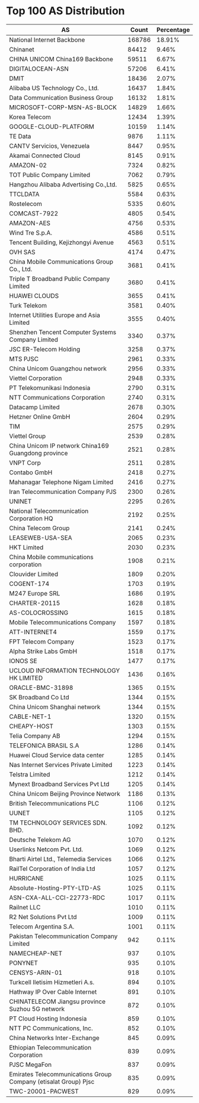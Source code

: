 # Top 100 AS Distribution
| AS | Count | Percentage |
|----|----|----|
| National Internet Backbone | 168786 | 18.91% |
| Chinanet | 84412 | 9.46% |
| CHINA UNICOM China169 Backbone | 59511 | 6.67% |
| DIGITALOCEAN-ASN | 57206 | 6.41% |
| DMIT | 18436 | 2.07% |
| Alibaba US Technology Co., Ltd. | 16437 | 1.84% |
| Data Communication Business Group | 16132 | 1.81% |
| MICROSOFT-CORP-MSN-AS-BLOCK | 14829 | 1.66% |
| Korea Telecom | 12434 | 1.39% |
| GOOGLE-CLOUD-PLATFORM | 10159 | 1.14% |
| TE Data | 9876 | 1.11% |
| CANTV Servicios, Venezuela | 8447 | 0.95% |
| Akamai Connected Cloud | 8145 | 0.91% |
| AMAZON-02 | 7324 | 0.82% |
| TOT Public Company Limited | 7062 | 0.79% |
| Hangzhou Alibaba Advertising Co.,Ltd. | 5825 | 0.65% |
| TTCLDATA | 5584 | 0.63% |
| Rostelecom | 5335 | 0.60% |
| COMCAST-7922 | 4805 | 0.54% |
| AMAZON-AES | 4756 | 0.53% |
| Wind Tre S.p.A. | 4586 | 0.51% |
| Tencent Building, Kejizhongyi Avenue | 4563 | 0.51% |
| OVH SAS | 4174 | 0.47% |
| China Mobile Communications Group Co., Ltd. | 3681 | 0.41% |
| Triple T Broadband Public Company Limited | 3680 | 0.41% |
| HUAWEI CLOUDS | 3655 | 0.41% |
| Turk Telekom | 3581 | 0.40% |
| Internet Utilities Europe and Asia Limited | 3555 | 0.40% |
| Shenzhen Tencent Computer Systems Company Limited | 3340 | 0.37% |
| JSC ER-Telecom Holding | 3258 | 0.37% |
| MTS PJSC | 2961 | 0.33% |
| China Unicom Guangzhou network | 2956 | 0.33% |
| Viettel Corporation | 2948 | 0.33% |
| PT Telekomunikasi Indonesia | 2790 | 0.31% |
| NTT Communications Corporation | 2740 | 0.31% |
| Datacamp Limited | 2678 | 0.30% |
| Hetzner Online GmbH | 2604 | 0.29% |
| TIM | 2575 | 0.29% |
| Viettel Group | 2539 | 0.28% |
| China Unicom IP network China169 Guangdong province | 2521 | 0.28% |
| VNPT Corp | 2511 | 0.28% |
| Contabo GmbH | 2418 | 0.27% |
| Mahanagar Telephone Nigam Limited | 2416 | 0.27% |
| Iran Telecommunication Company PJS | 2300 | 0.26% |
| UNINET | 2295 | 0.26% |
| National Telecommunication Corporation HQ | 2192 | 0.25% |
| China Telecom Group | 2141 | 0.24% |
| LEASEWEB-USA-SEA | 2065 | 0.23% |
| HKT Limited | 2030 | 0.23% |
| China Mobile communications corporation | 1908 | 0.21% |
| Clouvider Limited | 1809 | 0.20% |
| COGENT-174 | 1703 | 0.19% |
| M247 Europe SRL | 1686 | 0.19% |
| CHARTER-20115 | 1628 | 0.18% |
| AS-COLOCROSSING | 1615 | 0.18% |
| Mobile Telecommunications Company | 1597 | 0.18% |
| ATT-INTERNET4 | 1559 | 0.17% |
| FPT Telecom Company | 1523 | 0.17% |
| Alpha Strike Labs GmbH | 1518 | 0.17% |
| IONOS SE | 1477 | 0.17% |
| UCLOUD INFORMATION TECHNOLOGY HK LIMITED | 1436 | 0.16% |
| ORACLE-BMC-31898 | 1365 | 0.15% |
| SK Broadband Co Ltd | 1344 | 0.15% |
| China Unicom Shanghai network | 1344 | 0.15% |
| CABLE-NET-1 | 1320 | 0.15% |
| CHEAPY-HOST | 1303 | 0.15% |
| Telia Company AB | 1294 | 0.15% |
| TELEFONICA BRASIL S.A | 1286 | 0.14% |
| Huawei Cloud Service data center | 1285 | 0.14% |
| Nas Internet Services Private Limited | 1223 | 0.14% |
| Telstra Limited | 1212 | 0.14% |
| Mynext Broadband Services Pvt Ltd | 1205 | 0.14% |
| China Unicom Beijing Province Network | 1186 | 0.13% |
| British Telecommunications PLC | 1106 | 0.12% |
| UUNET | 1105 | 0.12% |
| TM TECHNOLOGY SERVICES SDN. BHD. | 1092 | 0.12% |
| Deutsche Telekom AG | 1070 | 0.12% |
| Userlinks Netcom Pvt. Ltd. | 1069 | 0.12% |
| Bharti Airtel Ltd., Telemedia Services | 1066 | 0.12% |
| RailTel Corporation of India Ltd | 1057 | 0.12% |
| HURRICANE | 1025 | 0.11% |
| Absolute-Hosting-PTY-LTD-AS | 1025 | 0.11% |
| ASN-CXA-ALL-CCI-22773-RDC | 1017 | 0.11% |
| Railnet LLC | 1010 | 0.11% |
| R2 Net Solutions Pvt Ltd | 1009 | 0.11% |
| Telecom Argentina S.A. | 1001 | 0.11% |
| Pakistan Telecommunication Company Limited | 942 | 0.11% |
| NAMECHEAP-NET | 937 | 0.10% |
| PONYNET | 935 | 0.10% |
| CENSYS-ARIN-01 | 918 | 0.10% |
| Turkcell Iletisim Hizmetleri A.s. | 894 | 0.10% |
| Hathway IP Over Cable Internet | 891 | 0.10% |
| CHINATELECOM Jiangsu province Suzhou 5G network | 872 | 0.10% |
| PT Cloud Hosting Indonesia | 859 | 0.10% |
| NTT PC Communications, Inc. | 852 | 0.10% |
| China Networks Inter-Exchange | 845 | 0.09% |
| Ethiopian Telecommunication Corporation | 839 | 0.09% |
| PJSC MegaFon | 837 | 0.09% |
| Emirates Telecommunications Group Company (etisalat Group) Pjsc | 835 | 0.09% |
| TWC-20001-PACWEST | 829 | 0.09% |
